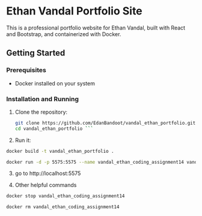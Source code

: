 # Ethan Vandal Portfolio Site

This is a professional portfolio website for Ethan Vandal, built with React and Bootstrap, and containerized with Docker.

## Getting Started

### Prerequisites
- Docker installed on your system

### Installation and Running

1. Clone the repository:
   ```bash
   git clone https://github.com/EdanBandoot/vandal_ethan_portfolio.git
   cd vandal_ethan_portfolio ```

2. Run it:
```bash
docker build -t vandal_ethan_portfolio .

docker run -d -p 5575:5575 --name vandal_ethan_coding_assignment14 vandal_ethan_portfolio

```

3. go to http://localhost:5575

4. Other helpful commands
```bash
docker stop vandal_ethan_coding_assignment14

docker rm vandal_ethan_coding_assignment14

